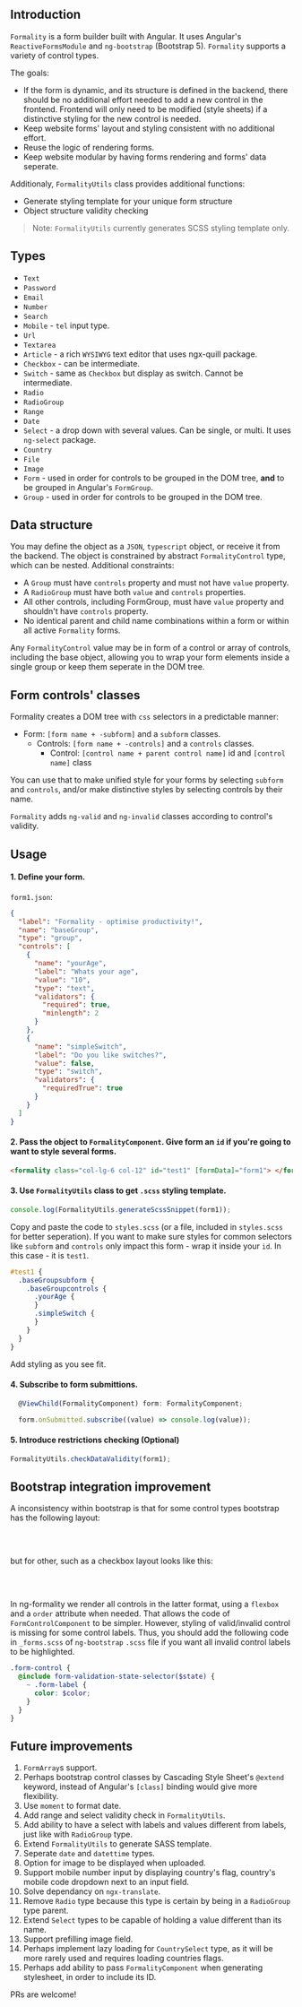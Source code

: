 ## Introduction

`Formality` is a form builder built with Angular. It uses Angular's `ReactiveFormsModule` and `ng-bootstrap` (Bootstrap 5). `Formality` supports a variety of control types.

The goals:

- If the form is dynamic, and its structure is defined in the backend, there should be no additional effort needed to add a new control in the frontend. Frontend will only need to be modified (style sheets) if a distinctive styling for the new control is needed.
- Keep website forms' layout and styling consistent with no additional effort.
- Reuse the logic of rendering forms.
- Keep website modular by having forms rendering and forms' data seperate.

Additionaly, `FormalityUtils` class provides additional functions:

- Generate styling template for your unique form structure
- Object structure validity checking

> Note: `FormalityUtils` currently generates SCSS styling template only.

## Types

- `Text`
- `Password`
- `Email`
- `Number`
- `Search`
- `Mobile` - `tel` input type.
- `Url`
- `Textarea`
- `Article` - a rich `WYSIWYG` text editor that uses ngx-quill package.
- `Checkbox` - can be intermediate.
- `Switch` - same as `Checkbox` but display as switch. Cannot be intermediate.
- `Radio`
- `RadioGroup`
- `Range`
- `Date`
- `Select` - a drop down with several values. Can be single, or multi. It uses `ng-select` package.
- `Country`
- `File`
- `Image`
- `Form` - used in order for controls to be grouped in the DOM tree, <b>and</b> to be grouped in Angular's `FormGroup`.
- `Group` - used in order for controls to be grouped in the DOM tree.

## Data structure

You may define the object as a `JSON`, `typescript` object, or receive it from the backend. The object is constrained by abstract `FormalityControl` type, which can be nested.
Additional constraints:

- A `Group` must have `controls` property and must not have `value` property.
- A `RadioGroup` must have both `value` and `controls` properties.
- All other controls, including FormGroup, must have `value` property and shouldn't have `controls` property.
- No identical parent and child name combinations within a form or within all active `Formality` forms.

Any `FormalityControl` value may be in form of a control or array of controls, including the base object, allowing you to wrap your form elements inside a single group or keep them seperate in the DOM tree.

## Form controls' classes

Formality creates a DOM tree with `css` selectors in a predictable manner:

- Form: `[form name + -subform]` and a `subform` classes.
  - Controls: `[form name + -controls]` and a `controls` classes.
    - Control: `[control name + parent control name]` id and `[control name]` class

You can use that to make unified style for your forms by selecting `subform` and `controls`, and/or make distinctive styles by selecting controls by their name.

`Formality` adds `ng-valid` and `ng-invalid` classes according to control's validity.

## Usage

#### 1. Define your form.

`form1.json`:

```json
{
  "label": "Formality - optimise productivity!",
  "name": "baseGroup",
  "type": "group",
  "controls": [
    {
      "name": "yourAge",
      "label": "Whats your age",
      "value": "10",
      "type": "text",
      "validators": {
        "required": true,
        "minlength": 2
      }
    },
    {
      "name": "simpleSwitch",
      "label": "Do you like switches?",
      "value": false,
      "type": "switch",
      "validators": {
        "requiredTrue": true
      }
    }
  ]
}
```

#### 2. Pass the object to `FormalityComponent`. Give form an `id` if you're going to want to style several forms.

```html
<formality class="col-lg-6 col-12" id="test1" [formData]="form1"> </formality>
```

#### 3. Use `FormalityUtils` class to get `.scss` styling template.

```ts
console.log(FormalityUtils.generateScssSnippet(form1));
```

Copy and paste the code to `styles.scss` (or a file, included in `styles.scss` for better seperation). If you want to make sure styles for common selectors like `subform` and `controls` only impact this form - wrap it inside your `id`. In this case - it is `test1`.

```scss
#test1 {
  .baseGroupsubform {
    .baseGroupcontrols {
      .yourAge {
      }
      .simpleSwitch {
      }
    }
  }
}
```

Add styling as you see fit.

#### 4. Subscribe to form submittions.

```ts
  @ViewChild(FormalityComponent) form: FormalityComponent;

  form.onSubmitted.subscribe((value) => console.log(value));
```

#### 5. Introduce restrictions checking (Optional)

```ts
FormalityUtils.checkDataValidity(form1);
```

## Bootstrap integration improvement

A inconsistency within bootstrap is that for some control types bootstrap has the following layout:

<pre>
<label>
<control>
</pre>

but for other, such as a checkbox layout looks like this:

<pre>
<control>
<label>
</pre>

In ng-formality we render all controls in the latter format, using a `flexbox` and a `order` attribute when needed. That allows the code of `FormControlComponent` to be simpler. However, styling of valid/invalid control is missing for some control labels.
Thus, you should add the following code in `_forms.scss` of `ng-bootstrap` `.scss` file if you want all invalid control labels to be highlighted.

```scss
.form-control {
  @include form-validation-state-selector($state) {
    ~ .form-label {
      color: $color;
    }
  }
}
```

## Future improvements

1. `FormArray`s support.
2. Perhaps bootstrap control classes by Cascading Style Sheet's `@extend` keyword, instead of Angular's `[class]` binding would give more flexibility.
3. Use `moment` to format date.
4. Add range and select validity check in `FormalityUtils`.
5. Add ability to have a select with labels and values different from labels, just like with `RadioGroup` type.
6. Extend `FormalityUtils` to generate SASS template.
7. Seperate `date` and `datettime` types.
8. Option for image to be displayed when uploaded.
9. Support mobile number input by displaying country's flag, country's mobile code dropdown next to an input field.
10. Solve dependancy on `ngx-translate`.
11. Remove `Radio` type because this type is certain by being in a `RadioGroup` type parent.
12. Extend `Select` types to be capable of holding a value different than its name.
13. Support prefilling image field.
14. Perhaps implement lazy loading for `CountrySelect` type, as it will be more rarely used and requires loading countries flags.
15. Perhaps add ability to pass `FormalityComponent` when generating stylesheet, in order to include its ID.

PRs are welcome!
